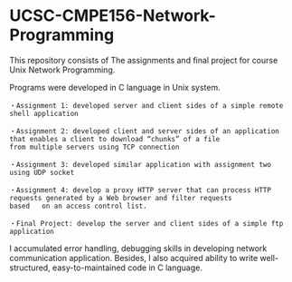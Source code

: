 # UCSC-CMPE156-Network-Programming
This repository consists of The assignments and final project for course Unix Network Programming.

Programs were developed in C language in Unix system.

    ・Assignment 1: developed server and client sides of a simple remote shell application

    ・Assignment 2: developed client and server sides of an application that enables a client to download “chunks” of a file                       from multiple servers using TCP connection

    ・Assignment 3: developed similar application with assignment two using UDP socket

    ・Assignment 4: develop a proxy HTTP server that can process HTTP requests generated by a Web browser and filter requests                       based   on an access control list.

    ・Final Project: develop the server and client sides of a simple ftp application

I accumulated error handling, debugging skills in developing network communication application.
Besides, I also acquired ability to write well-structured, easy-to-maintained code in C language.

